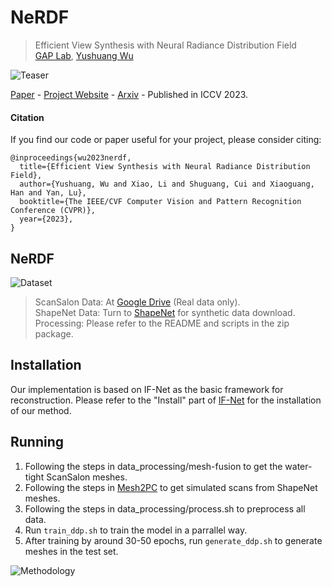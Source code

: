# NeRDF
> Efficient View Synthesis with Neural Radiance Distribution Field <br />
> [GAP Lab](https://gaplab.cuhk.edu.cn/), [Yushuang Wu](https://scholar.google.com/citations?hl=zh-CN&user=x5gpN0sAAAAJ)

![Teaser](figures/teaser_2k.png)

[Paper](https://arxiv.org/abs/2304.10179.pdf) - 
[Project Website](https://yushuang-wu.github.io/SCoDA/) -
[Arxiv](https://arxiv.org/abs/2304.10179) -
Published in ICCV 2023.

#### Citation

If you find our code or paper useful for your project, please consider citing:

    @inproceedings{wu2023nerdf,
      title={Efficient View Synthesis with Neural Radiance Distribution Field},
      author={Yushuang, Wu and Xiao, Li and Shuguang, Cui and Xiaoguang, Han and Yan, Lu},
      booktitle={The IEEE/CVF Computer Vision and Pattern Recognition Conference (CVPR)},
      year={2023},
    }
    
## NeRDF



![Dataset](figures/dataset_vis.png)

> ScanSalon Data: At [Google Drive](https://drive.google.com/drive/folders/1JrBxlBufivinI5_Xyi-1wBz2quU-DThj?usp=sharing) (Real data only).  <br />
> ShapeNet Data: Turn to [ShapeNet](https://shapenet.org) for synthetic data download.  <br />
> Processing: Please refer to the README and scripts in the zip package.
    
## Installation

Our implementation is based on IF-Net as the basic framework for reconstruction. Please refer to the "Install" part of [IF-Net](https://github.com/jchibane/if-net) for the installation of our method. 

## Running

1. Following the steps in data_processing/mesh-fusion to get the water-tight ScanSalon meshes. <br />
2. Following the steps in [Mesh2PC](https://github.com/kochanha/Mesh-to-Pointcloud-using-Blensor) to get simulated scans from ShapeNet meshes. <br /> 
3. Following the steps in data_processing/process.sh to preprocess all data. <br />
4. Run `train_ddp.sh` to train the model in a parrallel way. <br />
5. After training by around 30-50 epochs, run `generate_ddp.sh` to generate meshes in the test set. 

![Methodology](figures/method.png)
